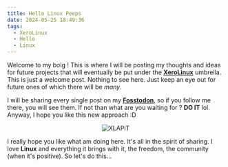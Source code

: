 ```yaml
---
title: Hello Linux Peeps
date: 2024-05-25 18:49:36
tags:
  - XeroLinux
  - Hello
  - Linux
---
```


Welcome to my bolg ! This is where I will be posting my thoughts and ideas for future projects that will eventually be put under the [**XeroLinux**](https://xerolinux.xyz) umbrella. This is just a welcome post. Nothing to see here. Just keep an eye out for future ones of which there will be _many_.

I will be sharing every single post on my [**Fosstodon**](https://fosstodon.org/@XeroLinux), so if you follow me there, you will see them. If not than what are you waiting for ? **DO IT** lol. Anyway, I hope you like this new approach :D

<div align="center">

![XLAPiT](https://i.imgur.com/JuWceYE.png)

</div>

I really hope you like what am doing here. It's all in the spirit of sharing. I love **Linux** and everything it brings with it, the freedom, the community (when it's positive). So let's do this...
